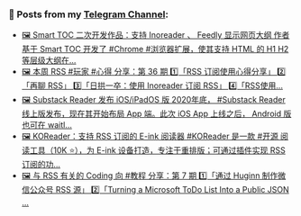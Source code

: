 ### 📰 Posts from my [Telegram Channel](https://t.me/s/aboutrss):
<!-- BLOG-POST-LIST:START -->
- [🖼 Smart TOC 二次开发作品：支持 Inoreader 、 Feedly 显示网页大纲  作者基于 Smart TOC 开发了 #Chrome #浏览器扩展，使其支持 HTML 的 H1 H2 等层级大纲在...](https://t.me/aboutrss/1186)
- [🖼 本周 RSS #玩家 #心得 分享：第 36 期  1️⃣「RSS 订阅使用心得分享」  2️⃣「再聊 RSS」  3️⃣「日拱一卒：使用 Inoreader 订阅 RSS」  4️⃣「RSS使用...](https://t.me/aboutrss/1185)
- [🖼 Substack Reader 发布 iOS/iPadOS 版  2020年底， #Substack Reader 线上版发布，现在其开始布局 App 端。此次 iOS App 上线之后， Android 版也可在 waitl...](https://t.me/aboutrss/1184)
- [🖼 KOReader：支持 RSS 订阅的 E-ink 阅读器  #KOReader 是一款 #开源 阅读工具（10K ⭐️），为 E-ink 设备打造，专注于重排版；可通过插件实现 RSS 订阅的功...](https://t.me/aboutrss/1183)
- [🖼 与 RSS 有关的 Coding 向 #教程 分享：第 7 期  1️⃣「通过 Huginn 制作微信公众号 RSS 源」  2️⃣「Turning a Microsoft ToDo List Into a Public JSON ...](https://t.me/aboutrss/1182)
<!-- BLOG-POST-LIST:END -->

<!--
**AboutRSS/AboutRSS** is a ✨ _special_ ✨ repository because its `README.md` (this file) appears on your GitHub profile.

Here are some ideas to get you started:

- 🔭 I’m currently working on ...
- 🌱 I’m currently learning ...
- 👯 I’m looking to collaborate on ...
- 🤔 I’m looking for help with ...
- 💬 Ask me about ...
- 📫 How to reach me: ...
- 😄 Pronouns: ...
- ⚡ Fun fact: ...
-->
